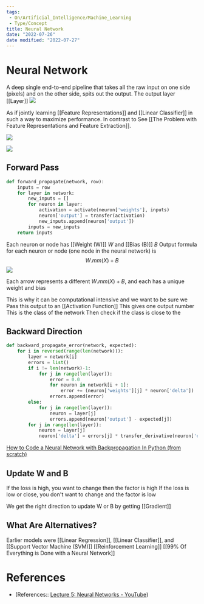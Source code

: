 ```yaml
---
tags:
 - On/Artificial_Intelligence/Machine_Learning
 - Type/Concept
title: Neural Network
date: "2022-07-26"
date modified: "2022-07-27"
---
```


# Neural Network
A deep single end-to-end pipeline that takes all the raw input on one side (pixels) and on the other side, spits out the output. The output layer [[Layer]]
![](https://visualstudiomagazine.com/-/media/ECG/visualstudiomagazine/Images/introimages/0513vsm_McCaffrey_NeutralNet.jpg)

As if jointly learning [[Feature Representations]] and [[Linear Classifier]] in such a way to maximize performance.
In contrast to See [[The Problem with Feature Representations and Feature Extraction]].

![](https://i.imgur.com/5FNMyEz.png)

![](https://i.imgur.com/ELLBqS1.png)

## Forward Pass
```python
def forward_propagate(network, row):
	inputs = row
	for layer in network:
		new_inputs = []
		for neuron in layer:
			activation = activate(neuron['weights'], inputs)
			neuron['output'] = transfer(activation)
			new_inputs.append(neuron['output'])
		inputs = new_inputs
	return inputs
```
Each neuron or node has [[Weight (W)]] $W$ and [[Bias (B)]] $B$
Output formula for each neuron or node (one node in the neural network) is
$$W.mm(X) + B$$
![](https://i.imgur.com/FakxKQl.png)

Each arrow represents a different $W.mm(X)+B$, and each has a unique weight and bias

This is why it can be computational intensive and we want to be sure we
Pass this output to an [[Activation Function]]
This gives one output number
This is the class of the network
Then check if the class is close to the

## Backward Direction
```python
def backward_propagate_error(network, expected):
	for i in reversed(range(len(network))):
		layer = network[i]
		errors = list()
		if i != len(network)-1:
			for j in range(len(layer)):
				error = 0.0
				for neuron in network[i + 1]:
					error += (neuron['weights'][j] * neuron['delta'])
				errors.append(error)
		else:
			for j in range(len(layer)):
				neuron = layer[j]
				errors.append(neuron['output'] - expected[j])
		for j in range(len(layer)):
			neuron = layer[j]
			neuron['delta'] = errors[j] * transfer_derivative(neuron['output'])
```
[How to Code a Neural Network with Backpropagation In Python (from scratch)](https://machinelearningmastery.com/implement-backpropagation-algorithm-scratch-python/)
## Update W and B
If the loss is high, you want to change then the factor is high
If the loss is low or close, you don't want to change and the factor is low

We get the right direction to update W or B by getting [[Gradient]]

## What Are Alternatives?
Earlier models were [[Linear Regression]], [[Linear Classifier]], and [[Support Vector Machine (SVM)]]
[[Reinforcement Learning]]
[[99% Of Everything is Done with a Neural Network]]

# References
- (References:: [Lecture 5: Neural Networks - YouTube](https://www.youtube.com/watch?v=g6InpdhUblE&list=PL5-TkQAfAZFbzxjBHtzdVCWE0Zbhomg7r))
